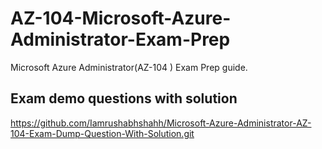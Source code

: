 # AZ-104-Microsoft-Azure-Administrator-Exam-Prep
Microsoft Azure Administrator(AZ-104 ) Exam Prep guide.

## Exam demo questions with solution
https://github.com/Iamrushabhshahh/Microsoft-Azure-Administrator-AZ-104-Exam-Dump-Question-With-Solution.git
